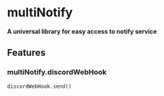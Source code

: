 # multiNotify
**A universal library for easy access to notify service**

## Features
### multiNotify.discordWebHook
<!-- FEATURE DESCRIPTION HERE -->
`discordWebHook.send()`
